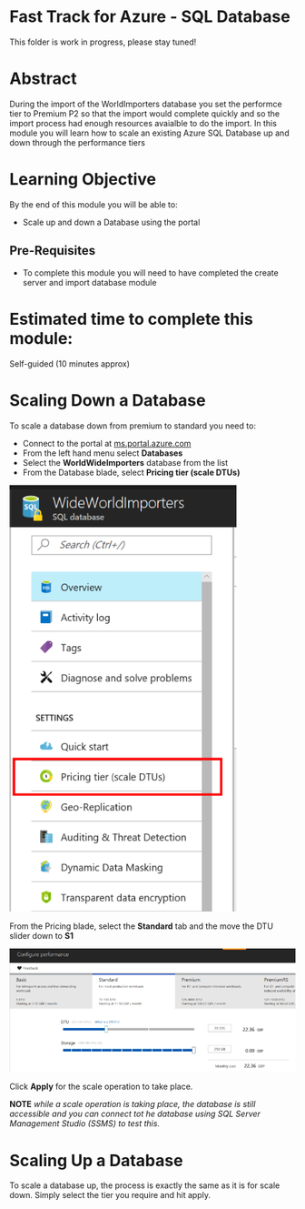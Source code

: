 # Fast Track for Azure - SQL Database

This folder is work in progress, please stay tuned! 

# Abstract

During the import of the WorldImporters database you set the performce tier to Premium P2 so that the import would complete quickly and so the import process had enough resources avaialble to do the import.  In this module you will learn how to scale an existing Azure SQL Database up and down through the performance tiers

# Learning Objective

By the end of this module you will be able to:
* Scale up and down a Database using the portal

## Pre-Requisites
* To complete this module you will need to have completed the create server and import database module

# Estimated time to complete this module:
Self-guided (10 minutes approx)

# Scaling Down a Database

To scale a database down from premium to standard you need to:

* Connect to the portal at [ms.portal.azure.com](http://ms.portal.azure.com)
* From the left hand menu select **Databases**
* Select the **WorldWideImporters** database from the list
* From the Database blade, select **Pricing tier (scale DTUs)**

![Screenshot](/Images/SQLDB-pricing-tier-menu.png)

From the Pricing blade, select the **Standard** tab and the move the DTU slider down to **S1**

![Screenshot](/Images/SQLDB-perf-tier-blade.png)

Click **Apply** for the scale operation to take place.

**NOTE** *while a scale operation is taking place, the database is still accessible and you can connect tot he database using SQL Server Management Studio (SSMS) to test this.*

# Scaling Up a Database

To scale a database up, the process is exactly the same as it is for scale down.  Simply select the tier you require and hit apply.




